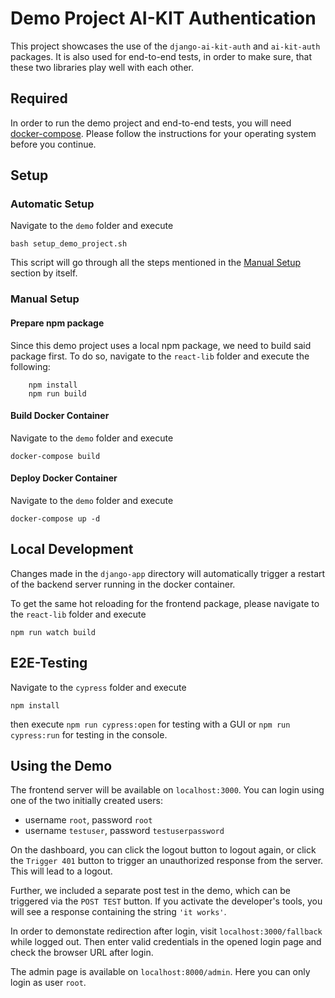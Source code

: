 # Demo Project AI-KIT Authentication

This project showcases the use of the `django-ai-kit-auth` and
`ai-kit-auth` packages. It is also used for end-to-end tests, in
order to make sure, that these two libraries play well with each
other.

## Required

In order to run the demo project and end-to-end tests, you will need
[docker-compose](https://docs.docker.com/compose/install/). Please follow
the instructions for your operating system before you continue.

## Setup

### Automatic Setup

Navigate to the `demo` folder and execute

    bash setup_demo_project.sh

This script will go through all the steps mentioned in the [Manual Setup](#manual-setup) section by itself.

### Manual Setup

#### Prepare npm package

Since this demo project uses a local npm package, we need to build said package first.
To do so, navigate to the `react-lib` folder and execute the following:

        npm install
        npm run build

#### Build Docker Container

Navigate to the `demo` folder and execute

    docker-compose build

#### Deploy Docker Container

Navigate to the `demo` folder and execute

    docker-compose up -d

## Local Development
Changes made in the `django-app` directory will automatically trigger a restart of the backend server running in the docker container.

To get the same hot reloading for the frontend package, please navigate to the `react-lib` folder and execute

    npm run watch build

## E2E-Testing

Navigate to the `cypress` folder and execute

    npm install

then execute `npm run cypress:open` for testing with a GUI or `npm run cypress:run` for testing in the console.

## Using the Demo

The frontend server will be available on `localhost:3000`. You can login using one of the two
initially created users:

* username `root`, password `root`
* username `testuser`, password `testuserpassword`

On the dashboard, you can click the logout button to logout again, or click the `Trigger 401`
button to trigger an unauthorized response from the server. This will lead to a logout.

Further, we included a separate post test in the demo, which can be triggered via the `POST TEST`
button. If you activate the developer's tools, you will see a response containing the string
`'it works'`.

In order to demonstate redirection after login, visit `localhost:3000/fallback` while logged out.
Then enter valid credentials in the opened login page and check the browser URL after login.

The admin page is available on `localhost:8000/admin`. Here you can only login as user `root`.
